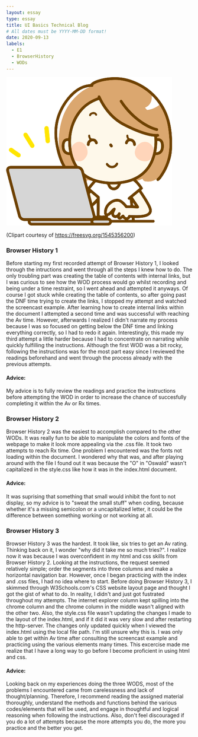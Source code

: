 ```yaml
---
layout: essay
type: essay
title: UI Basics Technical Blog
# All dates must be YYYY-MM-DD format!
date: 2020-09-13
labels:
  - E1
  - BrowserHistory
  - WODs
---
```

 ![Picture](/images/computer.png)
 
 (Clipart courtesy of https://freesvg.org/1545356200)


### Browser History 1
Before starting my first recorded attempt of Browser History 1, I looked through the intructions and went through all the steps I knew how to do. The only troubling part was
creating the table of contents with internal links, but I was curious to see how the WOD process would go whilst recording and being under a time restraint, so I went ahead and 
attempted it anyways. Of course I got stuck while creating the table of contents, so after going past the DNF time trying to create the links, I stopped my attempt and watched the screencast example. After learning
how to create internal links within the document I attempted a second time and was successful with reaching the Av time. However, afterwards I realized I didn't narrate my process because I
was so focused on getting below the DNF time and linking everything correctly, so I had to redo it again. Interestingly, this made my third attempt a little harder because I had to concentrate on narrating while quickly fulfilling the instructions.
Although the first WOD was a bit rocky, following the instructions was for the most part easy since I reviewed the readings beforehand and went through the process already with the previous attempts. 
#### Advice:
My advice is to fully review the
readings and practice the instructions before attempting the WOD in order to increase the chance of succesfully completing it within the Av or Rx times.

### Browser History 2
Browser History 2 was the easiest to accomplish compared to the other WODs. It was really fun to be able to manipulate the colors and fonts of the webpage to make it look more appealing via the .css
file. It took two attempts to reach Rx time. One problem I encountered was the fonts not loading within the document. I wondered why that was, and after playing around with the file I found out it was because the "O" in "Oswald" wasn't capitalized in the style.css like how it was in the index.html document.
#### Advice:
It was suprising that something that small would inhibit the font to not display, so my advice is to "sweat the small
stuff" when coding, because whether it's a missing semicolon or a uncapitalized letter, it could be the difference between something working or not working at all.

### Browser History 3
Browser History 3 was the hardest. It took like, six tries to get an Av rating. Thinking back on it, I wonder "why did it take me so much tries?". I realize now it was
because I was overconfident in my html and css skills from Browser History 2. Looking at the instructions, the request seemed relatively simple; order the segments into three
columns and make a horizontal navigation bar. However, once I began practicing with the index and .css files, I had no idea where to start. Before doing Browser History 3, I skimmed through
W3Schools.com's CSS website layout page and thought I got the gist of what to do. In reality, I didn't and just got fustrated throughout my attempts. The internet explorer column kept spilling into the chrome column and the chrome column in the middle wasn't aligned with the other two. Also, the style.css file wasn't updating the changes
I made to the layout of the index.html, and if it did it was very slow and after restarting the http-server. The changes only updated quickly when I viewed the index.html using the local file path. 
I'm still unsure why this is. I was only able to get within Av time after consulting the screencast example and practicing using the various elements many times. This excercise
made me realize that I have a long way to go before I become proficient in using html and css.
#### Advice:
Looking back on my experiences doing the three WODS, most of the problems I encountered came from carelessness and lack of thought/planning. Therefore, I recommend
reading the assigned material thoroughly, understand the methods and functions behind the various codes/elements that will be used, and engage in thoughtful and logical reasoning when following the instructions. Also, don't feel discouraged if you do a lot of attempts because the more attempts you do, the more you practice and the better you get.



